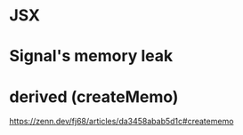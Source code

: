 # JSX

# Signal's memory leak

# derived (createMemo)

https://zenn.dev/fj68/articles/da3458abab5d1c#creatememo

